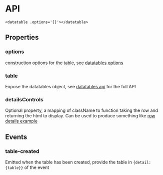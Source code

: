 # API

`<datatable .options='{}'></datatable>`

## Properties

### options

construction options for the table, see [datatables options](https://datatables.net/manual/options)

### table

Expose the datatables object, see [datatables api](https://datatables.net/manual/api) for the full API

### detailsControls

Optional property, a mapping of className to function taking the row and returning the html to display.
Can be used to produce something like [row details example](https://datatables.net/examples/api/row_details.html)

## Events

### table-created

Emitted when the table has been created, provide the table in `{detail:{table}}` of the event
